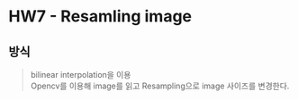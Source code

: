 # HW7 - Resamling image


## 방식
> bilinear interpolation을 이용  
> Opencv를 이용해 image를 읽고 Resampling으로 image 사이즈를 변경한다. 
